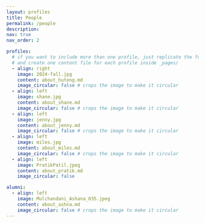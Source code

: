 ```yaml
---
layout: profiles
title: People
permalink: /people
description:
nav: true
nav_order: 2

profiles:
  # if you want to include more than one profile, just replicate the following block
  # and create one content file for each profile inside _pages/
  - align: right
    image: 2024-fall.jpg
    content: about_huteng.md
    image_circular: false # crops the image to make it circular
  - align: left
    image: shane.jpg
    content: about_shane.md
    image_circular: false # crops the image to make it circular
  - align: left
    image: jenny.jpg
    content: about_jenny.md
    image_circular: false # crops the image to make it circular
  - align: left
    image: miles.jpg
    content: about_miles.md
    image_circular: false # crops the image to make it circular
  - align: left
    image: PratikPatil.jpeg
    content: about_pratik.md
    image_circular: false

alumni:
  - align: left
    image: Mulchandani_Ashana_035.jpeg
    content: about_ashna.md
    image_circular: false # crops the image to make it circular
---
```

